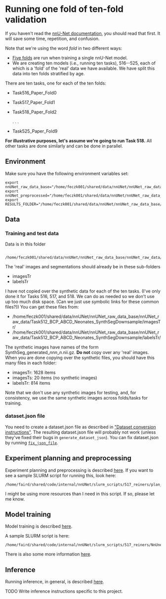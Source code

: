 Running one fold of ten-fold validation
=======================================

If you haven't read the [nnU-Net documentation](https://github.com/MIC-DKFZ/nnUNet#how-to-run-nnu-net-on-a-new-dataset), you should read that first.  It will
save some time, repetition, and confusion.

Note that we're using the 
word *fold* in two different ways:

* [Five folds](https://github.com/MIC-DKFZ/nnUNet#3d-full-resolution-u-net) are run when training a single nnU-Net model.
* We are creating ten models (i.e., running ten tasks), 516--525, each of which is a 'fold' of the 'real' data we have available.  We have split this data into ten folds stratified by age.

There are ten tasks, one for each of the ten folds:

* Task516_Paper_Fold0
* Task517_Paper_Fold1
* Task518_Paper_Fold2

     .
     .
     .

* Task525_Paper_Fold9

**For illustrative purposes, let's assume we're going to run Task 518.**  All other tasks are done similarly and can be done in parallel.

Environment
-----------

Make sure you have the following environment variables set:

    export nnUNet_raw_data_base="/home/feczk001/shared/data/nnUNet/nnUNet_raw_data_base/"
    export nnUNet_preprocessed="/home/feczk001/shared/data/nnUNet/nnUNet_raw_data_base/nnUNet_preprocessed"
    export RESULTS_FOLDER="/home/feczk001/shared/data/nnUNet/nnUNet_raw_data_base/nnUNet_trained_models"

Data
----

### Training and test data

Data is in this folder

        /home/feczk001/shared/data/nnUNet/nnUNet_raw_data_base/nnUNet_raw_data/Task518_Paper_Fold2

The 'real' images and segmentations should already be in these sub-folders

* imagesTr
* labelsTr

I have not copied over the synthetic data for each of the ten tasks.  (I've only done it for Tasks 516, 517, and 518.  We can do as needed so we don't use up too much disk space.  (Can we just use symbolic links for these common files?))
You can get these files from:

* /home/feczk001/shared/data/nnUNet/nnUNet_raw_data_base/nnUNet_raw_data/Task512_BCP_ABCD_Neonates_SynthSegDownsample/imagesTr/
* /home/feczk001/shared/data/nnUNet/nnUNet_raw_data_base/nnUNet_raw_data/Task512_BCP_ABCD_Neonates_SynthSegDownsample/labelsTr/

The synthetic images have names of the form SynthSeg_generated_*nnn*_*n*.nii.gz.  **Do not** copy over any 'real' images.
When you are done copying over the synthetic files, you should have this many files in each folder:

* imagesTr: 1628 items
* imagesTs: 20 items (no synthetic images)
* labelsTr: 814 items

Note that we don't use any synthetic images for testing, and, for consistency, we use the same synthetic images across folds/tasks for training.

### dataset.json file

You need to create a dataset.json file as described in ["Dataset conversion instructions"](https://github.com/MIC-DKFZ/nnUNet/blob/master/documentation/dataset_conversion.md).
The resulting dataset.json file will probably not work (unless they've fixed their bugs in `generate_dataset_json`).
You can fix dataset.json by running [`fix_json_file`](../../dcan/dataset_conversion/fix_json_file.py).

Experiment planning and preprocessing
-------------------------------------

Experiment planning and preprocessing is described [here](https://github.com/MIC-DKFZ/nnUNet#experiment-planning-and-preprocessing).
If you want to see a sample SLURM script for running this, look here:

    /home/faird/shared/code/internal/nnUNet/slurm_scripts/517_reiners/plan_and_preprocess.sh

I might be using more resources than I need in this script.  If so, please let me know.

Model training
--------------

Model training is described [here](https://github.com/MIC-DKFZ/nnUNet#model-training).

A sample SLURM script is here:

    /home/faird/shared/code/internal/nnUNet/slurm_scripts/517_reiners/NnUnetTrain.sh

There is also some more information [here](../usage/RunningOneFoldOfnnUNet.md).  

Inference
---------

Running inference, in general, is described [here](https://github.com/MIC-DKFZ/nnUNet#run-inference).

TODO Write inference instructions specific to this project.
